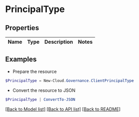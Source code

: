 # PrincipalType
## Properties

Name | Type | Description | Notes
------------ | ------------- | ------------- | -------------

## Examples

- Prepare the resource
```powershell
$PrincipalType = New-Cloud.Governance.ClientPrincipalType 
```

- Convert the resource to JSON
```powershell
$PrincipalType | ConvertTo-JSON
```

[[Back to Model list]](../README.md#documentation-for-models) [[Back to API list]](../README.md#documentation-for-api-endpoints) [[Back to README]](../README.md)

